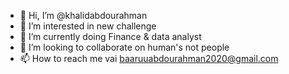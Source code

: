 - 👋 Hi, I’m @khalidabdourahman
- 👀 I’m interested in new challenge
- 🌱 I’m currently doing Finance & data analyst 
- 💞️ I’m looking to collaborate on human's not people
- 📫 How to reach me vai baaruuabdourahman2020@gmail.com

<!---
khalidabdourahman/khalidabdourahman is a ✨ special ✨ repository because its `README.md` (this file) appears on your GitHub profile.
You can click the Preview link to take a look at your changes.
--->
